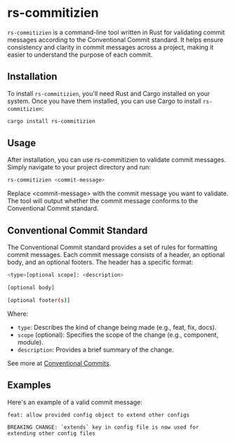 # rs-commitizien

`rs-commitizien` is a command-line tool written in Rust for validating commit
messages according to the Conventional Commit standard. It helps ensure
consistency and clarity in commit messages across a project, making it easier
to understand the purpose of each commit.

## Installation

To install `rs-commitizien`, you'll need Rust and Cargo installed on your
system. Once you have them installed, you can use Cargo to install
`rs-commitizien`:

```bash
cargo install rs-commitizien

```

## Usage

After installation, you can use rs-commitizien to validate commit messages.
Simply navigate to your project directory and run:

```bash
rs-commitizien <commit-message>
```

Replace \<commit-message\> with the commit message you want to validate. The
tool will output whether the commit message conforms to the Conventional Commit
standard.

## Conventional Commit Standard

The Conventional Commit standard provides a set of rules for formatting commit
messages. Each commit message consists of a header, an optional body, and an
optional footers. The header has a specific format:

```bash
<type>[optional scope]: <description>

[optional body]

[optional footer(s)]
```

Where:

- `type`: Describes the kind of change being made (e.g., feat, fix, docs).
- `scope` (optional): Specifies the scope of the change (e.g., component,
  module).
- `description`: Provides a brief summary of the change.

See more at [Conventional Commits](https://www.conventionalcommits.org/en/v1.0.0/).

## Examples

Here's an example of a valid commit message:

```plaintext
feat: allow provided config object to extend other configs

BREAKING CHANGE: `extends` key in config file is now used for extending other config files
```
